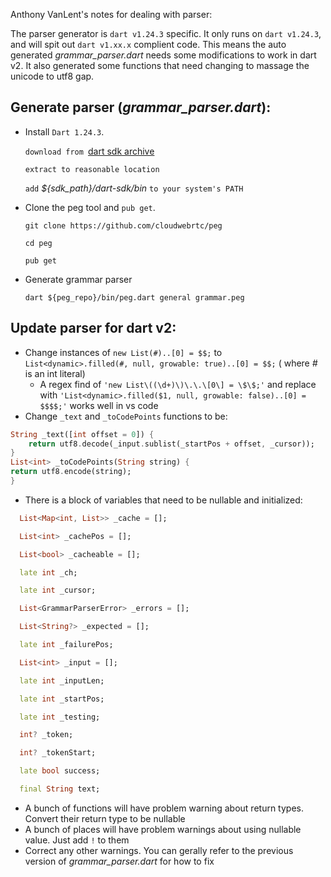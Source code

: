 Anthony VanLent's notes for dealing with parser:

The parser generator is `dart v1.24.3` specific. It only runs on `dart v1.24.3`, and will spit out `dart v1.xx.x` complient code. This means the auto generated *grammar_parser.dart* needs some modifications to work in dart v2. It also generated some functions that need changing to massage the unicode to utf8 gap.

## Generate parser (*grammar_parser.dart*):
- Install `Dart 1.24.3`.

  `download from `[dart sdk archive](https://dart.dev/get-dart/archive)

  `extract to reasonable location`

  `add` *${sdk_path}/dart-sdk/bin* `to your system's PATH`

- Clone the peg tool and `pub get`.

  `git clone https://github.com/cloudwebrtc/peg`

  `cd peg`

  `pub get`

- Generate grammar parser

  `dart ${peg_repo}/bin/peg.dart general grammar.peg`

## Update parser for dart v2:
- Change instances of `new List(#)..[0] = $$;` to `List<dynamic>.filled(#, null, growable: true)..[0] = $$;` ( where *#* is an int literal)
  - A regex find of `'new List\((\d+)\)\.\.\[0\] = \$\$;'` and replace with `'List<dynamic>.filled($1, null, growable: false)..[0] = $$$$;'` works well in vs code
- Change `_text` and `_toCodePoints` functions to be:
```dart
String _text([int offset = 0]) {
    return utf8.decode(_input.sublist(_startPos + offset, _cursor));
}
List<int> _toCodePoints(String string) {
return utf8.encode(string);
}
```
- There is a block of variables that need to be nullable and initialized:
```dart
  List<Map<int, List>> _cache = [];

  List<int> _cachePos = [];

  List<bool> _cacheable = [];

  late int _ch;

  late int _cursor;

  List<GrammarParserError> _errors = [];

  List<String?> _expected = [];

  late int _failurePos;

  List<int> _input = [];

  late int _inputLen;

  late int _startPos;

  late int _testing;

  int? _token;

  int? _tokenStart;

  late bool success;

  final String text;
```
- A bunch of functions will have problem warning about return types. Convert their return type to be nullable
- A bunch of places will have problem warnings about using nullable value. Just add `!` to them
- Correct any other warnings. You can gerally refer to the previous version of *grammar_parser.dart* for how to fix